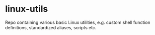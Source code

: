 # linux-utils
Repo containing various basic Linux utilities, e.g. custom shell function definitions, standardized aliases, scripts etc.
